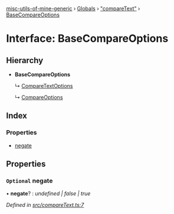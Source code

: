 [misc-utils-of-mine-generic](../README.md) › [Globals](../globals.md) › ["compareText"](../modules/_comparetext_.md) › [BaseCompareOptions](_comparetext_.basecompareoptions.md)

# Interface: BaseCompareOptions

## Hierarchy

* **BaseCompareOptions**

  ↳ [CompareTextOptions](_comparetext_.comparetextoptions.md)

  ↳ [CompareOptions](_comparetext_.compareoptions.md)

## Index

### Properties

* [negate](_comparetext_.basecompareoptions.md#optional-negate)

## Properties

### `Optional` negate

• **negate**? : *undefined | false | true*

*Defined in [src/compareText.ts:7](https://github.com/cancerberoSgx/misc-utils-of-mine/blob/7016944/misc-utils-of-mine-generic/src/compareText.ts#L7)*
